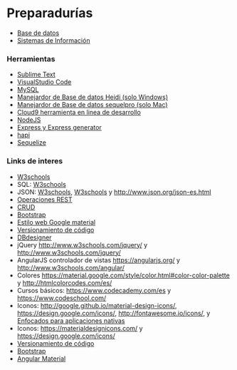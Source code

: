 # Preparadurías
* [Base de datos](https://github.com/bunterg/preparaduria/tree/master/Base%20de%20Datos) 
* [Sistemas de Información](https://github.com/bunterg/preparaduria/tree/master/Sistemas%20de%20Informacion)

### Herramientas
* [Sublime Text](https://www.sublimetext.com/)
* [VisualStudio Code](https://code.visualstudio.com/)
* [MySQL](https://www.mysql.com/downloads/)
* [Manejardor de Base de datos Heidi (solo Windows)](http://www.heidisql.com/download.php)
* [Manejardor de Base de datos sequelpro (solo Mac)](https://www.sequelpro.com/)
* [Cloud9 herramienta en linea de desarrollo](https://c9.io/)
* [NodeJS](https://nodejs.org/es/)
* [Express y Express generator](http://expressjs.com/)
* [hapi](http://hapijs.com/)
* [Sequelize](http://docs.sequelizejs.com/en/v3/)

### Links de interes
* [W3schools](http://www.w3schools.com/)
* SQL: [W3schools](http://www.w3schools.com/sql/default.asp)
* JSON: [W3schools](http://www.w3schools.com/js/js_json_intro.asp), [W3schools](http://www.w3schools.com/js/js_json.asp) y http://www.json.org/json-es.html
* [Operaciones REST](http://www.restapitutorial.com/lessons/httpmethods.html)
* [CRUD](https://en.wikipedia.org/wiki/Create,_read,_update_and_delete)
* [Bootstrap](http://getbootstrap.com/)
* [Estilo web Google material](https://getmdl.io/)
* [Versionamiento de código](https://github.com/)
* [DBdesigner](https://dbdesigner.net/)
* jQuery http://www.w3schools.com/jquery/ y http://www.w3schools.com/jquery/
* AngularJS controlador de vistas https://angularjs.org/ y http://www.w3schools.com/angular/
* Colores https://material.google.com/style/color.html#color-color-palette y http://htmlcolorcodes.com/es/
* Cursos básicos: https://www.codecademy.com/es y https://www.codeschool.com/
* Iconos: http://google.github.io/material-design-icons/, https://design.google.com/icons/, http://fontawesome.io/icons/, y [Enfocados para aplicaciones nativas](https://materialdesignicons.com/)
* Iconos: https://materialdesignicons.com/ y https://design.google.com/icons/
* [Versionamiento de código](https://github.com/)
* [Bootstrap](http://getbootstrap.com/)
* [Angular Material](https://material.angularjs.org/latest/)

